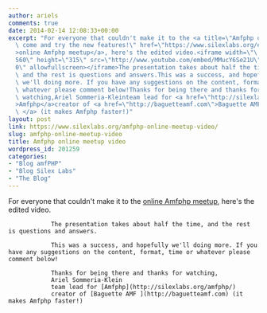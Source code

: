 ```yaml
---
author: ariels
comments: true
date: 2014-02-14 12:08:33+00:00
excerpt: "For everyone that couldn't make it to the <a title=\"Amfphp online meetup,\
  \ come and try the new features!\" href=\"https://www.silexlabs.org/event/amfphp-online-meetup-come-and-try-the-new-features/\"\
  >online Amfphp meetup</a>, here's the edited video.<iframe width=\"\
  560\" height=\"315\" src=\"http://www.youtube.com/embed/MMucY6Se21U\" frameborder=\"\
  0\" allowfullscreen></iframe>The presentation takes about half the time,\
  \ and the rest is questions and answers.This was a success, and hopefully\
  \ we'll doing more. If you have any suggestions on the content, format, time or\
  \ whatever please comment below!Thanks for being there and thanks for\
  \ watching,Ariel Sommeria-Kleinteam lead for <a href=\"http://silexlabs.org/amfphp/\"\
  >Amfphp</a>creator of <a href=\"http://baguetteamf.com\">Baguette AMF\
  \ </a> (it makes Amfphp faster!)"
layout: post
link: https://www.silexlabs.org/amfphp-online-meetup-video/
slug: amfphp-online-meetup-video
title: Amfphp online meetup video
wordpress_id: 201259
categories:
- "Blog amfPHP"
- "Blog Silex Labs"
- "The Blog"
---
```


For everyone that couldn't make it to the [online Amfphp meetup](https://www.silexlabs.org/event/amfphp-online-meetup-come-and-try-the-new-features/), here's the edited video.



				The presentation takes about half the time, and the rest is questions and answers.

				This was a success, and hopefully we'll doing more. If you have any suggestions on the content, format, time or whatever please comment below!

				Thanks for being there and thanks for watching,
				Ariel Sommeria-Klein
				team lead for [Amfphp](http://silexlabs.org/amfphp/)
				creator of [Baguette AMF ](http://baguetteamf.com) (it makes Amfphp faster!)
